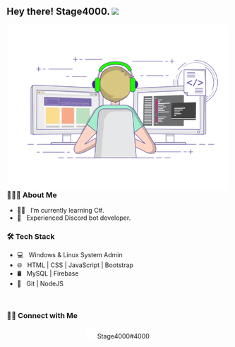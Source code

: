 <h2> Hey there! Stage4000. <img src="https://github.com/souvikguria98/souvikguria98/blob/master/Hi.gif" width="25"></h2>
<img align="right" alt="GIF" src="https://raw.githubusercontent.com/devSouvik/devSouvik/master/gif3.gif" width="500"/>

<h3> 👨🏻‍💻 About Me </h3>

- 👨‍🎓 &nbsp; I’m currently learning C#.
- 🤖 &nbsp; Experienced Discord bot developer.

<h3>🛠 Tech Stack</h3>

- 💻 &nbsp; Windows & Linux System Admin
- 🌐 &nbsp; HTML | CSS | JavaScript | Bootstrap
- 🛢 &nbsp; MySQL | Firebase 
- 🔧 &nbsp; Git | NodeJS

<br>



<h3> 🤝🏻 Connect with Me </h3>

<p align="center">
<img src=https://github.com/Stage4000/Stage4000/blob/0f3af1f9e855664b0b4b20c010a80f95b6abb1c3/envelope-open-text-solid.png>Stage4000#4000
</p>

